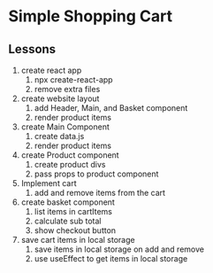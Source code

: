 # Simple Shopping Cart

## Lessons

1. create react app
    1. npx create-react-app
    2. remove extra files
2. create website layout
    1. add Header, Main, and Basket component
    2. render product items
3. create Main Component
    1. create data.js
    2. render product items
4. create Product component
    1. create product divs
    2. pass props to product component
5. Implement cart
    1. add and remove items from the cart
6. create basket component
    1. list items in cartItems
    2. calculate sub total
    3. show checkout button
7. save cart items in local storage
    1. save items in local storage on add and remove
    2. use useEffect to get items in local storage
